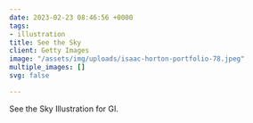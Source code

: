```yaml
---
date: 2023-02-23 08:46:56 +0000
tags:
- illustration
title: See the Sky
client: Getty Images
image: "/assets/img/uploads/isaac-horton-portfolio-78.jpeg"
multiple_images: []
svg: false

---
```

See the Sky Illustration for GI.